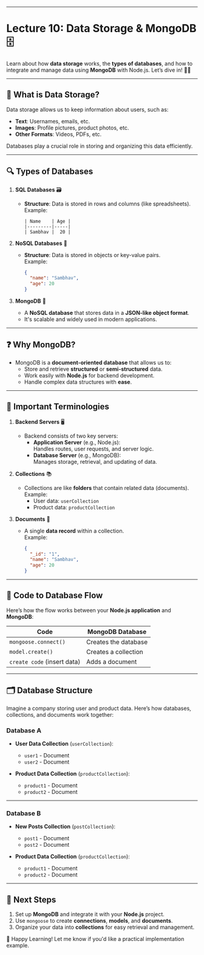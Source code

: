
---

# Lecture 10: Data Storage & MongoDB 🗄️

Learn about how **data storage** works, the **types of databases**, and how to integrate and manage data using **MongoDB** with Node.js. Let’s dive in! 🏊‍♂️

---

## 📂 **What is Data Storage?**

Data storage allows us to keep information about users, such as:

- **Text**: Usernames, emails, etc.
- **Images**: Profile pictures, product photos, etc.
- **Other Formats**: Videos, PDFs, etc.

Databases play a crucial role in storing and organizing this data efficiently.

---

## 🔍 **Types of Databases**

1. **SQL Databases** 🗃️  
   - **Structure**: Data is stored in rows and columns (like spreadsheets).  
     Example:  
     ```
     | Name    | Age |
     |---------|-----|
     | Sambhav |  20 |
     ```

2. **NoSQL Databases** 🧩  
   - **Structure**: Data is stored in objects or key-value pairs.  
     Example:  
     ```json
     {
       "name": "Sambhav",
       "age": 20
     }
     ```

3. **MongoDB** 🌱  
   - A **NoSQL database** that stores data in a **JSON-like object format**.  
   - It's scalable and widely used in modern applications.

---

## ❓ **Why MongoDB?**

- MongoDB is a **document-oriented database** that allows us to:  
  - Store and retrieve **structured** or **semi-structured** data.  
  - Work easily with **Node.js** for backend development.  
  - Handle complex data structures with **ease**.

---

## 🔑 **Important Terminologies**

1. **Backend Servers** 🖥️  
   - Backend consists of two key servers:  
     - **Application Server** (e.g., Node.js):  
       Handles routes, user requests, and server logic.  
     - **Database Server** (e.g., MongoDB):  
       Manages storage, retrieval, and updating of data.

2. **Collections** 📚  
   - Collections are like **folders** that contain related data (documents).  
     Example:  
     - User data: `userCollection`
     - Product data: `productCollection`

3. **Documents** 📄  
   - A single **data record** within a collection.  
     Example:  
     ```json
     {
       "_id": "1",
       "name": "Sambhav",
       "age": 20
     }
     ```

---

## 🔄 **Code to Database Flow**

Here’s how the flow works between your **Node.js application** and **MongoDB**:

| **Code**                   | **MongoDB Database**       |
|----------------------------|---------------------------|
| `mongoose.connect()`       | Creates the database      |
| `model.create()`           | Creates a collection      |
| `create code` (insert data)| Adds a document           |

---

## 🗂️ **Database Structure**

Imagine a company storing user and product data. Here’s how databases, collections, and documents work together:

### **Database A**
- **User Data Collection** (`userCollection`):  
  - `user1` - Document  
  - `user2` - Document  

- **Product Data Collection** (`productCollection`):  
  - `product1` - Document  
  - `product2` - Document  

---

### **Database B**
- **New Posts Collection** (`postCollection`):  
  - `post1` - Document  
  - `post2` - Document  

- **Product Data Collection** (`productCollection`):  
  - `product1` - Document  
  - `product2` - Document  

---

## 🚀 **Next Steps**

1. Set up **MongoDB** and integrate it with your **Node.js** project.  
2. Use `mongoose` to create **connections**, **models**, and **documents**.  
3. Organize your data into **collections** for easy retrieval and management.  

🎉 Happy Learning! Let me know if you'd like a practical implementation example.